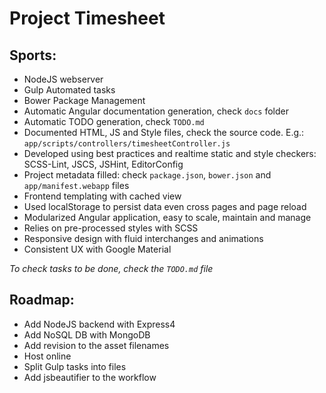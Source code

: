 # Project Timesheet

## Sports:

- NodeJS webserver
- Gulp Automated tasks
- Bower Package Management
- Automatic Angular documentation generation, check `docs` folder
- Automatic TODO generation, check `TODO.md`
- Documented HTML, JS and Style files, check the source code. E.g.: `app/scripts/controllers/timesheetController.js`
- Developed using best practices and realtime static and style checkers: SCSS-Lint, JSCS, JSHint, EditorConfig
- Project metadata filled: check `package.json`, `bower.json` and `app/manifest.webapp` files
- Frontend templating with cached view
- Used localStorage to persist data even cross pages and page reload
- Modularized Angular application, easy to scale, maintain and manage
- Relies on pre-processed styles with SCSS
- Responsive design with fluid interchanges and animations
- Consistent UX with Google Material

_To check tasks to be done, check the `TODO.md` file_

## Roadmap:

- Add NodeJS backend with Express4
- Add NoSQL DB with MongoDB
- Add revision to the asset filenames
- Host online
- Split Gulp tasks into files
- Add jsbeautifier to the workflow
